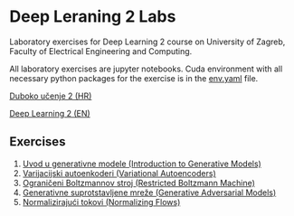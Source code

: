 # Deep Leraning 2 Labs

Laboratory exercises for Deep Learning 2 course on University of Zagreb, Faculty of Electrical Engineering and Computing.

All laboratory exercises are jupyter notebooks. Cuda environment with all necessary python packages for the exercise is in the [env.yaml](env.yaml) file.

[Duboko učenje 2 (HR)](https://www.fer.unizg.hr/predmet/dubuce2)

[Deep Learning 2 (EN)](https://www.fer.unizg.hr/en/course/deelea2)

## Exercises
1. [Uvod u generativne modele (Introduction to Generative Models)](/lab1)
2. [Varijacijski autoenkoderi (Variational Autoencoders)](/lab2)
3. [Ograničeni Boltzmannov stroj (Restricted Boltzmann Machine)](/lab3)
4. [Generativne suprotstavljene mreže (Generative Adversarial Models)](/lab4)
5. [Normalizirajući tokovi (Normalizing Flows)](/lab5)
